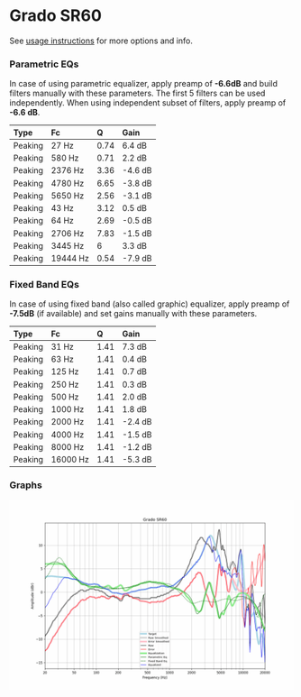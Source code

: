 # Grado SR60
See [usage instructions](https://github.com/jaakkopasanen/AutoEq#usage) for more options and info.

### Parametric EQs
In case of using parametric equalizer, apply preamp of **-6.6dB** and build filters manually
with these parameters. The first 5 filters can be used independently.
When using independent subset of filters, apply preamp of **-6.6 dB**.

| Type    | Fc       |    Q | Gain    |
|:--------|:---------|:-----|:--------|
| Peaking | 27 Hz    | 0.74 | 6.4 dB  |
| Peaking | 580 Hz   | 0.71 | 2.2 dB  |
| Peaking | 2376 Hz  | 3.36 | -4.6 dB |
| Peaking | 4780 Hz  | 6.65 | -3.8 dB |
| Peaking | 5650 Hz  | 2.56 | -3.1 dB |
| Peaking | 43 Hz    | 3.12 | 0.5 dB  |
| Peaking | 64 Hz    | 2.69 | -0.5 dB |
| Peaking | 2706 Hz  | 7.83 | -1.5 dB |
| Peaking | 3445 Hz  | 6    | 3.3 dB  |
| Peaking | 19444 Hz | 0.54 | -7.9 dB |

### Fixed Band EQs
In case of using fixed band (also called graphic) equalizer, apply preamp of **-7.5dB**
(if available) and set gains manually with these parameters.

| Type    | Fc       |    Q | Gain    |
|:--------|:---------|:-----|:--------|
| Peaking | 31 Hz    | 1.41 | 7.3 dB  |
| Peaking | 63 Hz    | 1.41 | 0.4 dB  |
| Peaking | 125 Hz   | 1.41 | 0.7 dB  |
| Peaking | 250 Hz   | 1.41 | 0.3 dB  |
| Peaking | 500 Hz   | 1.41 | 2.0 dB  |
| Peaking | 1000 Hz  | 1.41 | 1.8 dB  |
| Peaking | 2000 Hz  | 1.41 | -2.4 dB |
| Peaking | 4000 Hz  | 1.41 | -1.5 dB |
| Peaking | 8000 Hz  | 1.41 | -1.2 dB |
| Peaking | 16000 Hz | 1.41 | -5.3 dB |

### Graphs
![](./Grado%20SR60.png)